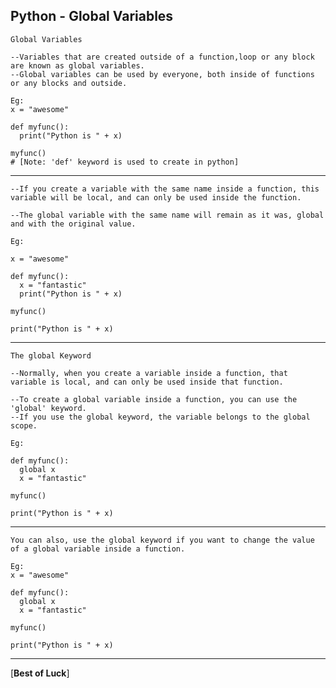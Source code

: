 Python - Global Variables
-------------------------------------------------------------------------------------------------------------------------------------------

```
Global Variables

--Variables that are created outside of a function,loop or any block  are known as global variables.
--Global variables can be used by everyone, both inside of functions or any blocks and outside.

Eg:
x = "awesome"

def myfunc():
  print("Python is " + x)

myfunc()
# [Note: 'def' keyword is used to create in python]
```


-----------------------------------------------------------------------------------------------------------------

```
--If you create a variable with the same name inside a function, this variable will be local, and can only be used inside the function.

--The global variable with the same name will remain as it was, global and with the original value.

Eg:

x = "awesome"

def myfunc():
  x = "fantastic"
  print("Python is " + x)

myfunc()

print("Python is " + x)
```


---------------------------------------------------------------------------------------------------------------

```
The global Keyword

--Normally, when you create a variable inside a function, that variable is local, and can only be used inside that function.

--To create a global variable inside a function, you can use the 'global' keyword.
--If you use the global keyword, the variable belongs to the global scope.

Eg:

def myfunc():
  global x
  x = "fantastic"

myfunc()

print("Python is " + x)
```
--------------------------------------------------------------------------------------------------------------------------------------------------------------

```
You can also, use the global keyword if you want to change the value of a global variable inside a function.

Eg:
x = "awesome"

def myfunc():
  global x
  x = "fantastic"

myfunc()

print("Python is " + x)
```


--------------------------------------------------------------------------------------------------------------------------

[**Best of Luck**]